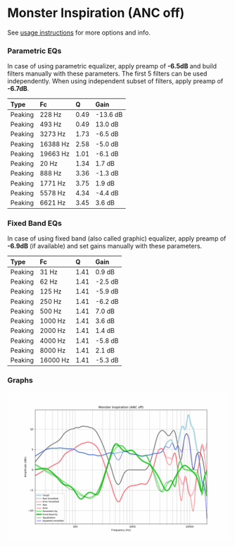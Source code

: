 # Monster Inspiration (ANC off)
See [usage instructions](https://github.com/jaakkopasanen/AutoEq#usage) for more options and info.

### Parametric EQs
In case of using parametric equalizer, apply preamp of **-6.5dB** and build filters manually
with these parameters. The first 5 filters can be used independently.
When using independent subset of filters, apply preamp of **-6.7dB**.

| Type    | Fc       |    Q | Gain     |
|:--------|:---------|:-----|:---------|
| Peaking | 228 Hz   | 0.49 | -13.6 dB |
| Peaking | 493 Hz   | 0.49 | 13.0 dB  |
| Peaking | 3273 Hz  | 1.73 | -6.5 dB  |
| Peaking | 16388 Hz | 2.58 | -5.0 dB  |
| Peaking | 19663 Hz | 1.01 | -6.1 dB  |
| Peaking | 20 Hz    | 1.34 | 1.7 dB   |
| Peaking | 888 Hz   | 3.36 | -1.3 dB  |
| Peaking | 1771 Hz  | 3.75 | 1.9 dB   |
| Peaking | 5578 Hz  | 4.34 | -4.4 dB  |
| Peaking | 6621 Hz  | 3.45 | 3.6 dB   |

### Fixed Band EQs
In case of using fixed band (also called graphic) equalizer, apply preamp of **-6.9dB**
(if available) and set gains manually with these parameters.

| Type    | Fc       |    Q | Gain    |
|:--------|:---------|:-----|:--------|
| Peaking | 31 Hz    | 1.41 | 0.9 dB  |
| Peaking | 62 Hz    | 1.41 | -2.5 dB |
| Peaking | 125 Hz   | 1.41 | -5.9 dB |
| Peaking | 250 Hz   | 1.41 | -6.2 dB |
| Peaking | 500 Hz   | 1.41 | 7.0 dB  |
| Peaking | 1000 Hz  | 1.41 | 3.6 dB  |
| Peaking | 2000 Hz  | 1.41 | 1.4 dB  |
| Peaking | 4000 Hz  | 1.41 | -5.8 dB |
| Peaking | 8000 Hz  | 1.41 | 2.1 dB  |
| Peaking | 16000 Hz | 1.41 | -5.3 dB |

### Graphs
![](./Monster%20Inspiration%20(ANC%20off).png)